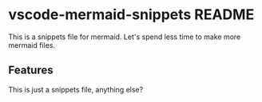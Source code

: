 # vscode-mermaid-snippets README

This is a snippets file for mermaid.
Let's spend less time to make more mermaid files.

## Features

This is just a snippets file, anything else?

